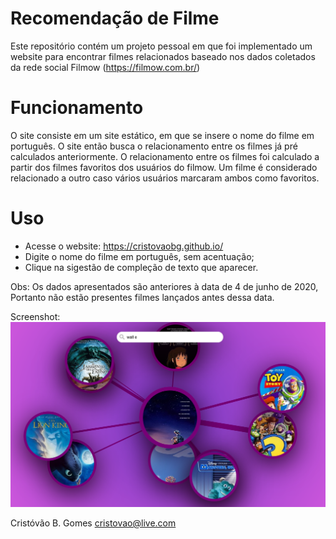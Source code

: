 # Recomendação de Filme
Este repositório contém um projeto pessoal em que foi implementado um website para encontrar filmes relacionados baseado nos dados coletados da rede social Filmow (https://filmow.com.br/) 

# Funcionamento 
O site consiste em um site estático, em que se insere o nome do filme em português. O site então busca o relacionamento entre os filmes já pré calculados anteriormente. O relacionamento entre os filmes foi calculado a partir dos filmes favoritos dos usuários do filmow. Um filme é considerado relacionado a outro caso vários usuários marcaram ambos como favoritos.

# Uso
- Acesse o website: https://cristovaobg.github.io/
- Digite o nome do filme em português, sem acentuação;
- Clique na sigestão de compleção de texto que aparecer.

Obs: Os dados apresentados são anteriores à data de 4 de junho de 2020, Portanto não estão presentes filmes lançados antes dessa data.

Screenshot:
![](recomendacao.png)

Cristóvão B. Gomes
cristovao@live.com